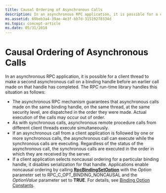 ```yaml
---
title: Causal Ordering of Asynchronous Calls
description: In an asynchronous RPC application, it is possible for a client thread to make a second asynchronous call on a binding handle before an earlier call made on that handle has completed.
ms.assetid: 69beb3a4-39ae-4e3f-bb7d-31519278334d
ms.topic: concept-article
ms.date: 05/31/2018
---
```


# Causal Ordering of Asynchronous Calls

In an asynchronous RPC application, it is possible for a client thread to make a second asynchronous call on a binding handle before an earlier call made on that handle has completed. The RPC run-time library handles this situation as follows:

-   The asynchronous RPC mechanism guarantees that asynchronous calls made on the same binding handle, on the same thread, at the same security level, are dispatched in the order they were made. Actual execution of the calls may occur out of order.
-   As with synchronous calls, asynchronous remote procedure calls from different client threads execute simultaneously.
-   If an asynchronous call from a client application is followed by one or more synchronous calls, the asynchronous call can execute while the synchronous calls are executing. Regardless of the status of the asynchronous call, the synchronous calls are executed in the order in which they are received by the server.
-   If a client application selects noncausal ordering for a particular binding handle, it disables serialization for that handle. Applications enable noncausal ordering by calling [**RpcBindingSetOption**](/windows/desktop/api/Rpcdce/nf-rpcdce-rpcbindingsetoption) with the *Option* parameter set to RPC\_C\_OPT\_BINDING\_NONCAUSAL and the *OptionValue* parameter set to **TRUE**. For details, see [Binding Option Constants](binding-option-constants.md).

 

 




